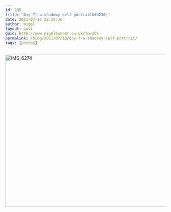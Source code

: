```yaml
---
id: 205
title: 'Day 7, a shadowy self-portrait&#8230;'
date: 2011-07-13 22:14:36
author: Nigel
layout: post
guid: http://www.nigelbunner.co.uk/?p=205
permalink: /blog/2011/07/13/day-7-a-shadowy-self-portrait/
tags: [photos]
---
```

[<img src="http://farm7.static.flickr.com/6134/5934497169_dbf936c338_z.jpg" alt="IMG_6274" width="640" height="480" />](http://www.flickr.com/photos/icklephotos/5934497169/ "IMG_6274 by icle fotos, on Flickr")